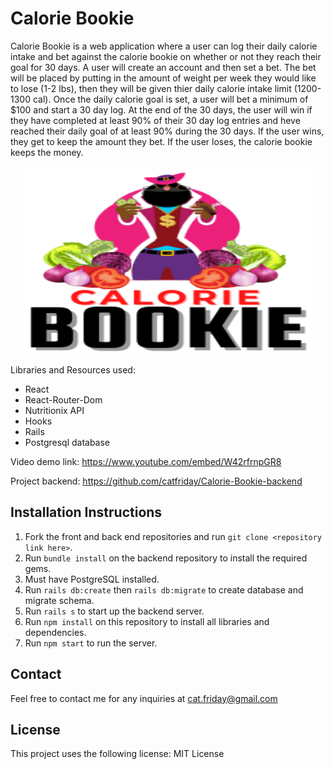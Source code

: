 # Calorie Bookie

Calorie Bookie is a web application where a user can log their daily calorie intake and bet against the calorie bookie on whether or not they reach their goal for 30 days. A user will create an account and then set a bet. The bet will be placed by putting in the amount of weight per week they would like to lose (1-2 lbs), then they will be given thier daily calorie intake limit (1200-1300 cal). Once the daily calorie goal is set, a user will bet a minimum of $100 and start a 30 day log. At the end of the 30 days, the user will win if they have completed at least 90% of their 30 day log entries and heve reached their daily goal of at least 90% during the 30 days. If the user wins, they get to keep the amount they bet. If the user loses, the calorie bookie keeps the money.



<!-- ![Calorie Bookie] -->
<!-- (https://github.com/catfriday/Calorie-Bookie-Frontend/blob/master/src/Calorie%20Bookie%20Logo%20transparent.png) -->
<p align="center">
  <img width="460" height="300" src="https://github.com/catfriday/Calorie-Bookie-Frontend/blob/master/src/Calorie%20Bookie%20Logo%20transparent.png">
</p>
<!-- ![Calorie Bookie](https://github.com/DevDave0/obsido-frontend/blob/master/Screen%20Shot%202020-10-06%20at%2012.42.16%20PM.png) -->

Libraries and Resources used: 

* React
* React-Router-Dom
* Nutritionix API
* Hooks
* Rails
* Postgresql database


Video demo link: https://www.youtube.com/embed/W42rfrnpGR8

Project backend: https://github.com/catfriday/Calorie-Bookie-backend

## Installation Instructions

1. Fork the front and back end repositories and run `git clone <repository link here>`.
2. Run `bundle install` on the backend repository to install the required gems. 
3. Must have PostgreSQL installed. 
4. Run `rails db:create` then `rails db:migrate` to create database and migrate schema. 
5. Run `rails s` to start up the backend server. 
6. Run `npm install` on this repository to install all libraries and dependencies. 
7. Run `npm start` to run the server. 


## Contact

Feel free to contact me for any inquiries at cat.friday@gmail.com

## License

This project uses the following license: MIT License